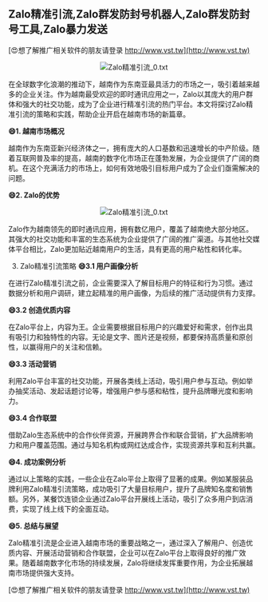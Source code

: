## **Zalo精准引流,Zalo群发防封号机器人,Zalo群发防封号工具,Zalo暴力发送**

[😍想了解推广相关软件的朋友请登录 http://www.vst.tw](http://www.vst.tw)

 <center><img src="https://vst.tw/MP4/tuiguang/png/8.png" alt="Zalo精准引流_0.txt"></center>

在全球数字化浪潮的推动下，越南作为东南亚最具活力的市场之一，吸引着越来越多的企业关注。作为越南最受欢迎的即时通讯应用之一，Zalo以其庞大的用户群体和强大的社交功能，成为了企业进行精准引流的热门平台。本文将探讨Zalo精准引流的策略和实践，帮助企业开启在越南市场的新篇章。

**😄1. 越南市场概况**

越南作为东南亚新兴经济体之一，拥有庞大的人口基数和迅速增长的中产阶级。随着互联网普及率的提高，越南的数字化市场正在蓬勃发展，为企业提供了广阔的商机。在这个充满活力的市场上，如何有效地吸引目标用户成为了企业们亟需解决的问题。

**😄2. Zalo的优势**

 <center><img src="https://vst.tw/MP4/tuiguang/png/6.png" alt="Zalo精准引流_0.txt"></center>

Zalo作为越南领先的即时通讯应用，拥有数亿用户，覆盖了越南绝大部分地区。其强大的社交功能和丰富的生态系统为企业提供了广阔的推广渠道。与其他社交媒体平台相比，Zalo更加贴近越南用户的生活，具有更高的用户粘性和转化率。

3. Zalo精准引流策略
**😄3.1 用户画像分析**

在进行Zalo精准引流之前，企业需要深入了解目标用户的特征和行为习惯。通过数据分析和用户调研，建立起精准的用户画像，为后续的推广活动提供有力支撑。

**😄3.2 创造优质内容**

在Zalo平台上，内容为王。企业需要根据目标用户的兴趣爱好和需求，创作出具有吸引力和独特性的内容。无论是文字、图片还是视频，都要保持高质量和原创性，以赢得用户的关注和信赖。

**😄3.3 活动营销**

利用Zalo平台丰富的社交功能，开展各类线上活动，吸引用户参与互动。例如举办抽奖活动、发起话题讨论等，增强用户参与感和粘性，提升品牌曝光度和影响力。

**😄3.4 合作联盟**

借助Zalo生态系统中的合作伙伴资源，开展跨界合作和联合营销，扩大品牌影响力和用户覆盖范围。通过与知名机构或网红达成合作，实现资源共享和互利共赢。

**😄4. 成功案例分析**

通过以上策略的实践，一些企业在Zalo平台上取得了显著的成果。例如某服装品牌利用Zalo精准引流策略，成功吸引了大量目标用户，提升了品牌知名度和销售额。另外，某餐饮连锁企业通过Zalo平台开展线上活动，吸引了众多用户到店消费，实现了线上线下的全面互动。

**😄5. 总结与展望**

Zalo精准引流是企业进入越南市场的重要战略之一，通过深入了解用户、创造优质内容、开展活动营销和合作联盟，企业可以在Zalo平台上取得良好的推广效果。随着越南数字化市场的持续发展，Zalo将继续发挥重要作用，为企业拓展越南市场提供强大支持。

[😍想了解推广相关软件的朋友请登录 http://www.vst.tw](http://www.vst.tw)



